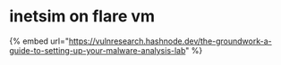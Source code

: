 # inetsim on flare vm

{% embed url="https://vulnresearch.hashnode.dev/the-groundwork-a-guide-to-setting-up-your-malware-analysis-lab" %}

